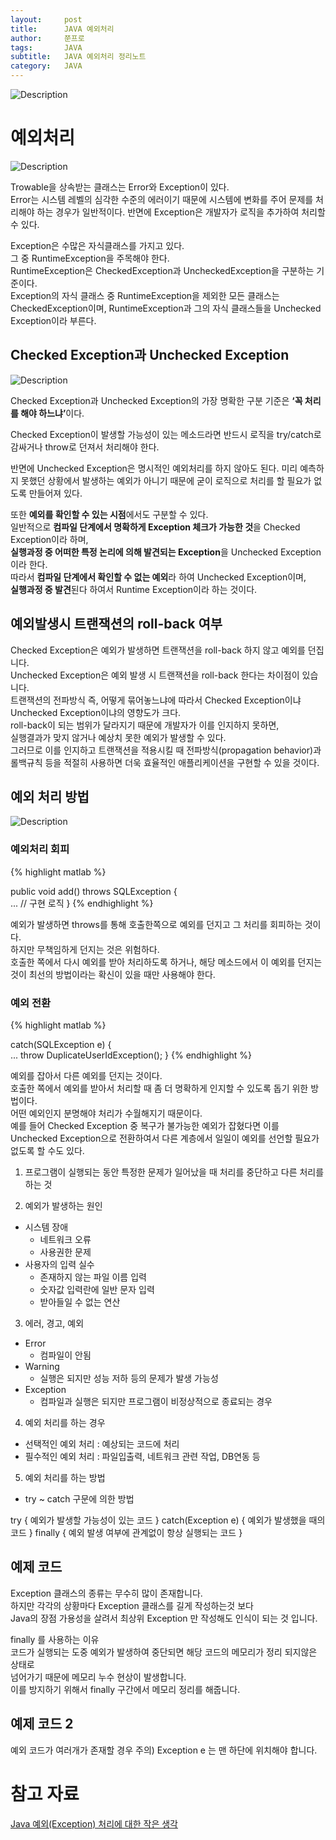 ```yaml
---
layout:     post
title:      JAVA 예외처리
author:     쭌프로
tags:       JAVA
subtitle:   JAVA 예외처리 정리노트
category:   JAVA
---
```


<!-- Start Writing Below in Markdown -->

![Description](https://alalstjr.github.io/jjunpro.github.io/img/java_bg.png)

# 예외처리

![Description](https://alalstjr.github.io/jjunpro.github.io/img/2019-05-01-4.png)

Trowable을 상속받는 클래스는 Error와 Exception이 있다. <br/>
Error는 시스템 레벨의 심각한 수준의 에러이기 때문에 시스템에 변화를 주어 문제를 처리해야 하는 경우가 일반적이다. 
반면에 Exception은 개발자가 로직을 추가하여 처리할 수 있다.

Exception은 수많은 자식클래스를 가지고 있다. <br/> 
그 중 RuntimeException을 주목해야 한다. <br/>
RuntimeException은 CheckedException과 UncheckedException을 구분하는 기준이다. <br/>
Exception의 자식 클래스 중 RuntimeException을 제외한 모든 클래스는 CheckedException이며,
RuntimeException과 그의 자식 클래스들을 Unchecked Exception이라 부른다. 

## Checked Exception과 Unchecked Exception

![Description](https://alalstjr.github.io/jjunpro.github.io/img/2019-05-01-5.png)

Checked Exception과 Unchecked Exception의 가장 명확한 구분 기준은 <b>‘꼭 처리를 해야 하느냐’</b>이다. <br/>

Checked Exception이 발생할 가능성이 있는 메소드라면 반드시 로직을 try/catch로 감싸거나 throw로 던져서 처리해야 한다. <br/>

반면에 Unchecked Exception은 명시적인 예외처리를 하지 않아도 된다.
미리 예측하지 못했던 상황에서 발생하는 예외가 아니기 때문에 굳이 로직으로 처리를 할 필요가 없도록 만들어져 있다.

또한 <b>예외를 확인할 수 있는 시점</b>에서도 구분할 수 있다. <br/>
일반적으로 <b>컴파일 단계에서 명확하게 Exception 체크가 가능한 것</b>을 Checked Exception이라 하며,  <br/>
<b>실행과정 중 어떠한 특정 논리에 의해 발견되는 Exception</b>을 Unchecked Exception이라 한다.  <br/>
따라서 <b>컴파일 단계에서 확인할 수 없는 예외</b>라 하여 Unchecked Exception이며,  <br/>
<b>실행과정 중 발견</b>된다 하여서 Runtime Exception이라 하는 것이다.

## 예외발생시 트랜잭션의 roll-back 여부

Checked Exception은 예외가 발생하면 트랜잭션을 roll-back 하지 않고 예외를 던집니다. <br/>
Unchecked Exception은 예외 발생 시 트랜잭션을 roll-back 한다는 차이점이 있습니다. <br/>
트랜잭션의 전파방식 즉, 어떻게 묶어놓느냐에 따라서 Checked Exception이냐 Unchecked Exception이냐의 영향도가 크다. <br/>
roll-back이 되는 범위가 달라지기 때문에 개발자가 이를 인지하지 못하면, <br/>
실행결과가 맞지 않거나 예상치 못한 예외가 발생할 수 있다. <br/>
그러므로 이를 인지하고 트랜잭션을 적용시킬 때 전파방식(propagation behavior)과 롤백규칙 등을 적절히 사용하면 더욱 효율적인 애플리케이션을 구현할 수 있을 것이다.

## 예외 처리 방법

![Description](https://alalstjr.github.io/jjunpro.github.io/img/2019-05-01-5.png)

### 예외처리 회피

{% highlight matlab %}

  public void add() throws SQLException {  
    ... // 구현 로직
  }
{% endhighlight %}

예외가 발생하면 throws를 통해 호출한쪽으로 예외를 던지고 그 처리를 회피하는 것이다.  <br/>
하지만 무책임하게 던지는 것은 위험하다. <br/>
호출한 쪽에서 다시 예외를 받아 처리하도록 하거나, 해당 메소드에서 이 예외를 던지는 것이 최선의 방법이라는 확신이 있을 때만 사용해야 한다.

### 예외 전환

{% highlight matlab %}

  catch(SQLException e) {  
    ...
    throw DuplicateUserIdException();
  }
{% endhighlight %}

예외를 잡아서 다른 예외를 던지는 것이다. <br/>
호출한 쪽에서 예외를 받아서 처리할 때 좀 더 명확하게 인지할 수 있도록 돕기 위한 방법이다. <br/>
어떤 예외인지 분명해야 처리가 수월해지기 때문이다. <br/>
예를 들어 Checked Exception 중 복구가 불가능한 예외가 잡혔다면 이를 Unchecked Exception으로 전환하여서 다른 계층에서 일일이 예외를 선언할 필요가 없도록 할 수도 있다.

1. 프로그램이 실행되는 동안 특정한 문제가 일어났을 때 처리를 중단하고 다른 처리를 하는 것

2. 예외가 발생하는 원인
  - 시스템 장애
    - 네트워크 오류
    - 사용권한 문제
  - 사용자의 입력 실수
    - 존재하지 않는 파일 이름 입력
    - 숫자값 입력란에 일반 문자 입력
    - 받아들일 수 없는 연산
    
    
3. 에러, 경고, 예외
  - Error
    - 컴파일이 안됨
  - Warning
    - 실행은 되지만 성능 저하 등의 문제가 발생 가능성
  - Exception
    - 컴파일과 실행은 되지만 프로그램이 비정상적으로 종료되는 경우
    
    
4. 예외 처리를 하는 경우
  - 선택적인 예외 처리 : 예상되는 코드에 처리
  - 필수적인 예외 처리 : 파일입출력, 네트워크 관련 작업, DB연동 등
  
  
5. 예외 처리를 하는 방법
  - try ~ catch 구문에 의한 방법
  
  
  try { 
    예외가 발생할 가능성이 있는 코드
  } catch(Exception e) {
    예외가 발생했을 때의 코드
  } finally {
    예외 발생 여부에 관계없이 항상 실행되는 코드
  }
  
## 예제 코드

<script src="https://gist.github.com/alalstjr/96f7a91e2fcfa2e1c160f8c709003990.js"></script>

Exception 클래스의 종류는 무수히 많이 존재합니다. <br/>
하지만 각각의 상황마다 Exception 클래스를 길게 작성하는것 보다 <br/>
Java의 장점 가용성을 살려서 최상위 Exception 만 작성해도 인식이 되는 것 입니다. 

finally 를 사용하는 이유 <br/>
코드가 실행되는 도중 예외가 발생하여 중단되면 해당 코드의 메모리가 정리 되지않은 상태로 <br/>
넘어가기 때문에 메모리 누수 현상이 발생합니다. <br/>
이를 방지하기 위해서 finally 구간에서 메모리 정리를 해줍니다.

## 예제 코드 2

예외 코드가 여러개가 존재할 경우
주의) Exception e 는 맨 하단에 위치해야 합니다.

<script src="https://gist.github.com/alalstjr/c6a9dc26b76734697de26d1c67c2ccfa.js"></script>

# 참고 자료

<a href="http://www.nextree.co.kr/p3239/">Java 예외(Exception) 처리에 대한 작은 생각</a>
